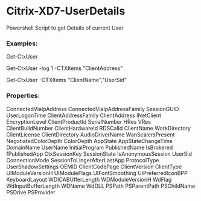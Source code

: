 # Citrix-XD7-UserDetails
Powershell Script to get Details of current User

### Examples:
Get-CtxUser

Get-CtxUser -log 1 -CTXItems "ClientAddress"

Get-CtxUser -CTXItems "ClientName","UserSid"


### Properties:

ConnectedViaIpAddress
ConnectedViaIpAddressFamily
SessionGUID
UserLogonTime
ClientAddressFamily
ClientAddress
INetClient
EncryptionLevel
ClientProductId
SerialNumber
HRes
VRes
ClientBuildNumber
ClientHardwareId
RDSCalId
ClientName
WorkDirectory
ClientLicense
ClientDirectory
AudioDriverName
WanScalersPresent
NegotiatedColorDepth
ColorDepth
AppState
AppStateChangeTime
DomainName
UserName
InitialProgram
PublishedName
IsBrokered
fPublishedApp
CtxSessionKey
SessionState
IsAnonymousSession
UserSid
ConnectionMode
SessionToLingerAfterLastApp
ProtocolType
UserShadowSettings
OEMID
ClientCodePage
ClientVersion
ClientType
UIModuleVersionH
UIModuleFlags
UIFontSmoothing
UIPreferredIconBPP
KeyboardLayout
WDICABUfferLength
WDModuleVersionH
WdFlag
WdInputBufferLength
WDName
WdDLL
PSPath
PSParentPath
PSChildName
PSDrive
PSProvider

